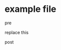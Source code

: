 # example file

pre
<!-- mk-inject:start:single-line -->
replace this
<!-- mk-inject:end:single-line -->
post

